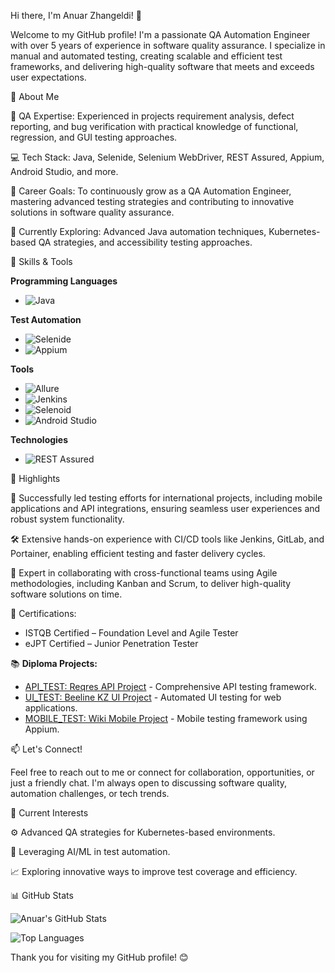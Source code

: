 Hi there, I'm Anuar Zhangeldi! 👋

Welcome to my GitHub profile! I'm a passionate QA Automation Engineer with over 5 years of experience in software quality assurance. I specialize in manual and automated testing, creating scalable and efficient test frameworks, and delivering high-quality software that meets and exceeds user expectations.

💼 About Me

🔧 QA Expertise: Experienced in projects requirement analysis, defect reporting, and bug verification with practical knowledge of functional, regression, and GUI testing approaches.

💻 Tech Stack: Java, Selenide, Selenium WebDriver, REST Assured, Appium, Android Studio, and more.

🎯 Career Goals: To continuously grow as a QA Automation Engineer, mastering advanced testing strategies and contributing to innovative solutions in software quality assurance.

🌱 Currently Exploring: Advanced Java automation techniques, Kubernetes-based QA strategies, and accessibility testing approaches.

🔑 Skills & Tools

**Programming Languages**
- ![Java](https://img.shields.io/badge/Java-ED8B00?style=for-the-badge&logo=java&logoColor=white)

**Test Automation**
- ![Selenide](https://img.shields.io/badge/Selenide-4CAF50?style=for-the-badge&logo=selenide&logoColor=white)
- ![Appium](https://img.shields.io/badge/Appium-9146FF?style=for-the-badge&logo=appium&logoColor=white)

**Tools**
- ![Allure](https://img.shields.io/badge/Allure-E05194?style=for-the-badge&logo=allure&logoColor=white)
- ![Jenkins](https://img.shields.io/badge/Jenkins-D24939?style=for-the-badge&logo=jenkins&logoColor=white)
- ![Selenoid](https://img.shields.io/badge/Selenoid-FF7F50?style=for-the-badge&logo=selenoid&logoColor=white)
- ![Android Studio](https://img.shields.io/badge/Android%20Studio-3DDC84?style=for-the-badge&logo=android-studio&logoColor=white)

**Technologies**
- ![REST Assured](https://img.shields.io/badge/REST%20Assured-000000?style=for-the-badge&logo=rest-assured&logoColor=white)

🌟 Highlights

🚀 Successfully led testing efforts for international projects, including mobile applications and API integrations, ensuring seamless user experiences and robust system functionality.

🛠️ Extensive hands-on experience with CI/CD tools like Jenkins, GitLab, and Portainer, enabling efficient testing and faster delivery cycles.

🔄 Expert in collaborating with cross-functional teams using Agile methodologies, including Kanban and Scrum, to deliver high-quality software solutions on time.

📜 Certifications:
- ISTQB Certified – Foundation Level and Agile Tester
- eJPT Certified – Junior Penetration Tester

📚 **Diploma Projects:**
- [API_TEST: Reqres API Project](https://github.com/Archi1202/Reqres_API_Project) - Comprehensive API testing framework.
- [UI_TEST: Beeline KZ UI Project](https://github.com/Archi1202/Beeline_KZ_UI_Project) - Automated UI testing for web applications.
- [MOBILE_TEST: Wiki Mobile Project](https://github.com/Archi1202/Wiki_Mobile_Project) - Mobile testing framework using Appium.

📫 Let's Connect!

Feel free to reach out to me or connect for collaboration, opportunities, or just a friendly chat. I'm always open to discussing software quality, automation challenges, or tech trends.

🔭 Current Interests

⚙️ Advanced QA strategies for Kubernetes-based environments.

🤖 Leveraging AI/ML in test automation.

📈 Exploring innovative ways to improve test coverage and efficiency.

📊 GitHub Stats

![Anuar's GitHub Stats](https://github-readme-stats.vercel.app/api?username=Archi1202&show_icons=true&theme=radical)

![Top Languages](https://github-readme-stats.vercel.app/api/top-langs/?username=Archi1202&layout=compact&theme=radical)

Thank you for visiting my GitHub profile! 😊

